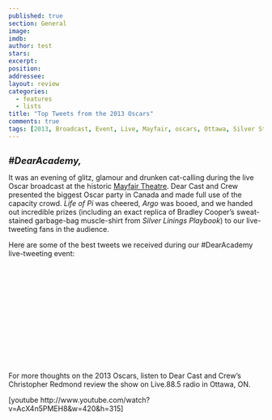 ```yaml
---
published: true
section: General
image: 
imdb: 
author: test 
stars: 
excerpt: 
position: 
addressee: 
layout: review
categories:
  - features
  - lists
title: "Top Tweets from the 2013 Oscars"
comments: true
tags: [2013, Broadcast, Event, Live, Mayfair, oscars, Ottawa, Silver Stamps, Theatre, Tweet, Twitter]
---
```

<div><p><span class="full-image-block ssNonEditable"><span><a href="/letters/2013/2/25/top-tweets-from-the-2013-oscars.html"><img src="http://static.squarespace.com/static/5005f6bcc4aa41161b33e89e/5329cf1fe4b07c068ebf74de/5329cf1fe4b07c068ebf77cb/1361814585437/Mayfair%20Oscars%202013.jpg" alt="" /></a></span></span></p>
<p><em><strong style="font-size:130%;">#DearAcademy,</strong></em></p>
<p>It was an evening of glitz, glamour and drunken cat-calling during the live Oscar broadcast at the historic <a href="http://bank.mayfairtheatre.ca/"><span style="text-decoration:underline;">Mayfair Theatre</span></a>. Dear Cast and Crew presented the biggest Oscar party in Canada and made full use of the capacity crowd. <em>Life of Pi</em> was cheered, <em>Argo</em> was booed, and we handed out incredible prizes (including an exact replica of Bradley Cooper&rsquo;s sweat-stained garbage-bag muscle-shirt from <em>Silver Linings Playbook</em>) to our live-tweeting fans in the audience.</p>
<p>Here are some of the best tweets we received during our #DearAcademy live-tweeting event:</p>
<p><span class="full-image-block ssNonEditable"><span><img src="http://static.squarespace.com/static/5005f6bcc4aa41161b33e89e/5329cf1fe4b07c068ebf74de/5329cf20e4b07c068ebf7d75/1361814975727/DearAcademy%20Oscar%20Mayfair%20live%20tweet%201.png" alt="" /></span></span></p>
<p><span class="full-image-block ssNonEditable"><span><img src="http://static.squarespace.com/static/5005f6bcc4aa41161b33e89e/5329cf1fe4b07c068ebf74de/5329cf20e4b07c068ebf7d76/1361815015025/DearAcademy%20Oscar%20Mayfair%20live%20tweet%202.png" alt="" /></span></span></p>
<p><span class="full-image-block ssNonEditable"><span><img src="http://static.squarespace.com/static/5005f6bcc4aa41161b33e89e/5329cf1fe4b07c068ebf74de/5329cf20e4b07c068ebf7d77/1361815031057/DearAcademy%20Oscar%20Mayfair%20live%20tweet%203.png" alt="" /></span></span></p>
<p><span class="full-image-block ssNonEditable"><span><img src="http://static.squarespace.com/static/5005f6bcc4aa41161b33e89e/5329cf1fe4b07c068ebf74de/5329cf20e4b07c068ebf7d78/1361815051337/DearAcademy%20Oscar%20Mayfair%20live%20tweet%204.png" alt="" /></span></span></p>
<p><span class="full-image-block ssNonEditable"><span><img src="http://static.squarespace.com/static/5005f6bcc4aa41161b33e89e/5329cf1fe4b07c068ebf74de/5329cf20e4b07c068ebf7d79/1361815065127/DearAcademy%20Oscar%20Mayfair%20live%20tweet%205.png" alt="" /></span></span></p>
<p><span class="full-image-block ssNonEditable"><span><img src="http://static.squarespace.com/static/5005f6bcc4aa41161b33e89e/5329cf1fe4b07c068ebf74de/5329cf20e4b07c068ebf7d7a/1361815077813/DearAcademy%20Oscar%20Mayfair%20live%20tweet%206.png" alt="" /></span></span></p>
<p><span class="full-image-block ssNonEditable"><span><img src="http://static.squarespace.com/static/5005f6bcc4aa41161b33e89e/5329cf1fe4b07c068ebf74de/5329cf20e4b07c068ebf7d7b/1361815095527/DearAcademy%20Oscar%20Mayfair%20live%20tweet%207.png" alt="" /></span></span></p>
<p><span class="full-image-block ssNonEditable"><span><img src="http://static.squarespace.com/static/5005f6bcc4aa41161b33e89e/5329cf1fe4b07c068ebf74de/5329cf20e4b07c068ebf7d7c/1361815107024/DearAcademy%20Oscar%20Mayfair%20live%20tweet%208.png" alt="" /></span></span></p>
<p><span class="full-image-block ssNonEditable"><span><img src="http://static.squarespace.com/static/5005f6bcc4aa41161b33e89e/5329cf1fe4b07c068ebf74de/5329cf20e4b07c068ebf7d7d/1361815123023/DearAcademy%20Oscar%20Mayfair%20live%20tweet%209.png" alt="" /></span></span></p>
<p><span class="full-image-block ssNonEditable"><span><img src="http://static.squarespace.com/static/5005f6bcc4aa41161b33e89e/5329cf1fe4b07c068ebf74de/5329cf20e4b07c068ebf7d7e/1361815158347/DearAcademy%20Oscar%20Mayfair%20live%20tweet%2010.png" alt="" /></span></span></p>
<p><span class="full-image-block ssNonEditable"><span><img src="http://static.squarespace.com/static/5005f6bcc4aa41161b33e89e/5329cf1fe4b07c068ebf74de/5329cf20e4b07c068ebf7d7f/1361815172003/DearAcademy%20Oscar%20Mayfair%20live%20tweet%2011.png" alt="" /></span></span></p>
<p><span class="full-image-block ssNonEditable"><span><img src="http://static.squarespace.com/static/5005f6bcc4aa41161b33e89e/5329cf1fe4b07c068ebf74de/5329cf20e4b07c068ebf7d80/1361815192153/DearAcademy%20Oscar%20Mayfair%20live%20tweet%2012.png" alt="" /></span></span></p>
<p><span class="full-image-block ssNonEditable"><span><img src="http://static.squarespace.com/static/5005f6bcc4aa41161b33e89e/5329cf1fe4b07c068ebf74de/5329cf20e4b07c068ebf7d81/1361815207153/DearAcademy%20Oscar%20Mayfair%20live%20tweet%2013.png" alt="" /></span></span></p>
<p><span class="full-image-block ssNonEditable"><span><img src="http://static.squarespace.com/static/5005f6bcc4aa41161b33e89e/5329cf1fe4b07c068ebf74de/5329cf20e4b07c068ebf7d82/1361815239967/DearAcademy%20Oscar%20Mayfair%20live%20tweet%2015.png" alt="" /></span></span></p>
<p><span class="full-image-block ssNonEditable"><span><img src="http://static.squarespace.com/static/5005f6bcc4aa41161b33e89e/5329cf1fe4b07c068ebf74de/5329cf20e4b07c068ebf7d83/1361815255083/DearAcademy%20Oscar%20Mayfair%20live%20tweet%2016.png" alt="" /></span></span></p>
<p>For more thoughts on the 2013 Oscars, listen to Dear Cast and Crew&rsquo;s Christopher Redmond review the show on Live.88.5 radio in Ottawa, ON.</p>
<p>[youtube http://www.youtube.com/watch?v=AcX4n5PMEH8&amp;w=420&amp;h=315]</p></div>
